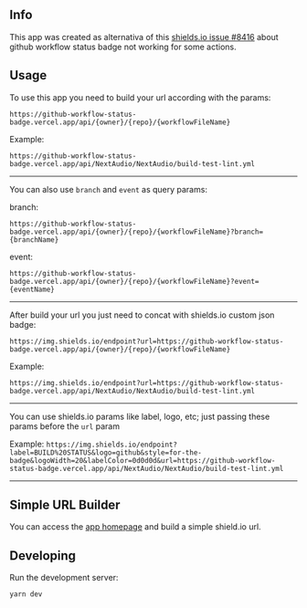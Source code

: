 ## Info
This app was created as alternativa of this [shields.io issue #8416](https://github.com/badges/shields/issues/8146) about github workflow status badge not working for some actions.

## Usage

To use this app you need to build your url according with the params:

`https://github-workflow-status-badge.vercel.app/api/{owner}/{repo}/{workflowFileName}`

Example:

`https://github-workflow-status-badge.vercel.app/api/NextAudio/NextAudio/build-test-lint.yml`

___

You can also use `branch` and `event` as query params:


branch:

`https://github-workflow-status-badge.vercel.app/api/{owner}/{repo}/{workflowFileName}?branch={branchName}`

event:

`https://github-workflow-status-badge.vercel.app/api/{owner}/{repo}/{workflowFileName}?event={eventName}`

___

After build your url you just need to concat with shields.io custom json badge:

`https://img.shields.io/endpoint?url=https://github-workflow-status-badge.vercel.app/api/{owner}/{repo}/{workflowFileName}`

Example:

`https://img.shields.io/endpoint?url=https://github-workflow-status-badge.vercel.app/api/NextAudio/NextAudio/build-test-lint.yml`

___

You can use shields.io params like label, logo, etc; just passing these params before the `url` param

Example:
`https://img.shields.io/endpoint?label=BUILD%20STATUS&logo=github&style=for-the-badge&logoWidth=20&labelColor=0d0d0d&url=https://github-workflow-status-badge.vercel.app/api/NextAudio/NextAudio/build-test-lint.yml`

___

## Simple URL Builder
You can access the [app homepage](https://github-workflow-status-badge.vercel.app) and build a simple shield.io url.

## Developing

Run the development server:

```bash
yarn dev
```